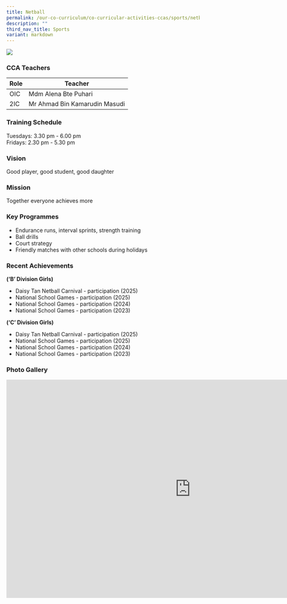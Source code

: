 ```yaml
---
title: Netball
permalink: /our-co-curriculum/co-curricular-activities-ccas/sports/netball/
description: ""
third_nav_title: Sports
variant: markdown
---
```

![](/images/Netball.jpg)

### CCA Teachers
| Role | Teacher | 
| -------- | -------- | 
| OIC     | Mdm Alena Bte Puhari     | 
| 2IC     | Mr Ahmad Bin Kamarudin Masudi    | 


### Training Schedule
Tuesdays: 3.30 pm - 6.00 pm <br>
Fridays: 2.30 pm - 5.30 pm

### Vision
Good player, good student, good daughter

### Mission
Together everyone achieves more

### Key Programmes
*   Endurance runs, interval sprints, strength training
*   Ball drills
*   Court strategy
*   Friendly matches with other schools during holidays

### Recent Achievements 
<strong> (‘B’ Division Girls) </strong>
*   Daisy Tan Netball Carnival - participation (2025)
*   National School Games - participation (2025)
*   National School Games - participation (2024)
*   National School Games - participation (2023)
  
<strong> (‘C’ Division Girls) </strong>
*   Daisy Tan Netball Carnival - participation (2025)
*   National School Games - participation (2025)
*   National School Games - participation (2024)
*   National School Games - participation (2023)

### Photo Gallery
<iframe src="https://docs.google.com/presentation/d/1Cy8d-WZaZzRtvSMo_bdDyoKUnUqeiEtVXxSBjKNDpXI/embed?slide=id.p#slide=id.p" frameborder="0" width="960" height="569" allowfullscreen="true"></iframe>